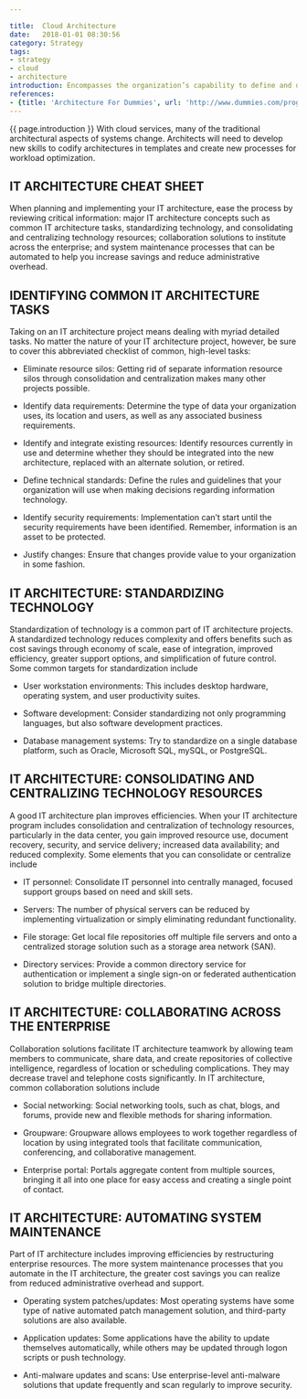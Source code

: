 ```yaml
---

title:  Cloud Architecture
date:   2018-01-01 08:30:56
category: Strategy
tags:
- strategy
- cloud
- architecture
introduction: Encompasses the organization’s capability to define and describe the design of a system and to create architecture standards for the organization.
references: 
- {title: 'Architecture For Dummies', url: 'http://www.dummies.com/programming/networking/it-architecture-for-dummies-cheat-sheet/'}
---
```


{{ page.introduction }}
With cloud services, many of the traditional architectural aspects of systems
change. Architects will need to develop new skills to codify architectures in
templates and create new processes for workload optimization.

## IT ARCHITECTURE CHEAT SHEET
When planning and implementing your IT architecture, ease the process by reviewing critical information: major IT architecture concepts such as common IT architecture tasks, standardizing technology, and consolidating and centralizing technology resources; collaboration solutions to institute across the enterprise; and system maintenance processes that can be automated to help you increase savings and reduce administrative overhead.

## IDENTIFYING COMMON IT ARCHITECTURE TASKS
Taking on an IT architecture project means dealing with myriad detailed tasks. No matter the nature of your IT architecture project, however, be sure to cover this abbreviated checklist of common, high-level tasks:

* Eliminate resource silos: Getting rid of separate information resource silos through consolidation and centralization makes many other projects possible.

* Identify data requirements: Determine the type of data your organization uses, its location and users, as well as any associated business requirements.

* Identify and integrate existing resources: Identify resources currently in use and determine whether they should be integrated into the new architecture, replaced with an alternate solution, or retired.

* Define technical standards: Define the rules and guidelines that your organization will use when making decisions regarding information technology.

* Identify security requirements: Implementation can’t start until the security requirements have been identified. Remember, information is an asset to be protected.

* Justify changes: Ensure that changes provide value to your organization in some fashion.

## IT ARCHITECTURE: STANDARDIZING TECHNOLOGY
Standardization of technology is a common part of IT architecture projects. A standardized technology reduces complexity and offers benefits such as cost savings through economy of scale, ease of integration, improved efficiency, greater support options, and simplification of future control. Some common targets for standardization include

* User workstation environments: This includes desktop hardware, operating system, and user productivity suites.

* Software development: Consider standardizing not only programming languages, but also software development practices.

* Database management systems: Try to standardize on a single database platform, such as Oracle, Microsoft SQL, mySQL, or PostgreSQL.

## IT ARCHITECTURE: CONSOLIDATING AND CENTRALIZING TECHNOLOGY RESOURCES
A good IT architecture plan improves efficiencies. When your IT architecture program includes consolidation and centralization of technology resources, particularly in the data center, you gain improved resource use, document recovery, security, and service delivery; increased data availability; and reduced complexity. Some elements that you can consolidate or centralize include

* IT personnel: Consolidate IT personnel into centrally managed, focused support groups based on need and skill sets.

* Servers: The number of physical servers can be reduced by implementing virtualization or simply eliminating redundant functionality.

* File storage: Get local file repositories off multiple file servers and onto a centralized storage solution such as a storage area network (SAN).

* Directory services: Provide a common directory service for authentication or implement a single sign-on or federated authentication solution to bridge multiple directories.

## IT ARCHITECTURE: COLLABORATING ACROSS THE ENTERPRISE
Collaboration solutions facilitate IT architecture teamwork by allowing team members to communicate, share data, and create repositories of collective intelligence, regardless of location or scheduling complications. They may decrease travel and telephone costs significantly. In IT architecture, common collaboration solutions include

* Social networking: Social networking tools, such as chat, blogs, and forums, provide new and flexible methods for sharing information.

* Groupware: Groupware allows employees to work together regardless of location by using integrated tools that facilitate communication, conferencing, and collaborative management.

* Enterprise portal: Portals aggregate content from multiple sources, bringing it all into one place for easy access and creating a single point of contact.

## IT ARCHITECTURE: AUTOMATING SYSTEM MAINTENANCE
Part of IT architecture includes improving efficiencies by restructuring enterprise resources. The more system maintenance processes that you automate in the IT architecture, the greater cost savings you can realize from reduced administrative overhead and support.

* Operating system patches/updates: Most operating systems have some type of native automated patch management solution, and third-party solutions are also available.

* Application updates: Some applications have the ability to update themselves automatically, while others may be updated through logon scripts or push technology.

* Anti-malware updates and scans: Use enterprise-level anti-malware solutions that update frequently and scan regularly to improve security.